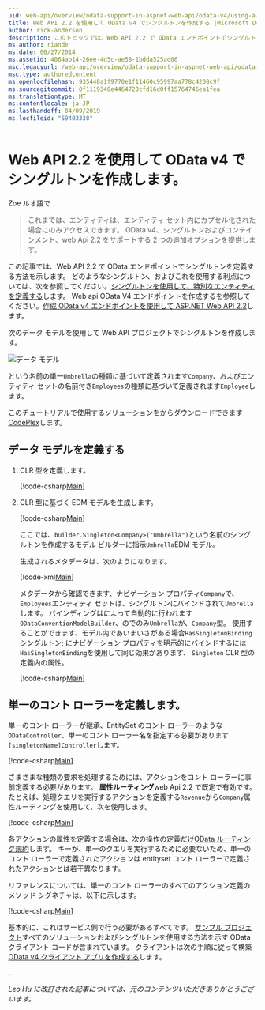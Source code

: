 ```yaml
---
uid: web-api/overview/odata-support-in-aspnet-web-api/odata-v4/using-a-singleton-in-an-odata-endpoint-in-web-api-22
title: Web API 2.2 を使用して OData v4 でシングルトンを作成する |Microsoft Docs
author: rick-anderson
description: このトピックでは、Web API 2.2 で OData エンドポイントでシングルトンを定義する方法を示します。
ms.author: riande
ms.date: 06/27/2014
ms.assetid: 4064ab14-26ee-4d5c-ae58-1bdda525ad06
msc.legacyurl: /web-api/overview/odata-support-in-aspnet-web-api/odata-v4/using-a-singleton-in-an-odata-endpoint-in-web-api-22
msc.type: authoredcontent
ms.openlocfilehash: 935448a1f9770e1f11460c95997aa778c4208c9f
ms.sourcegitcommit: 0f1119340e4464720cfd16d0ff15764746ea1fea
ms.translationtype: MT
ms.contentlocale: ja-JP
ms.lasthandoff: 04/09/2019
ms.locfileid: "59403338"
---
```

# <a name="create-a-singleton-in-odata-v4-using-web-api-22"></a>Web API 2.2 を使用して OData v4 でシングルトンを作成します。

Zoe ルオ語で

> これまでは、エンティティは、エンティティ セット内にカプセル化された場合にのみアクセスできます。 OData v4、シングルトンおよびコンテインメント、web Api 2.2 をサポートする 2 つの追加オプションを提供します。


この記事では、Web API 2.2 で OData エンドポイントでシングルトンを定義する方法を示します。 どのようなシングルトン、およびこれを使用する利点については、次を参照してください。[シングルトンを使用して、特別なエンティティを定義する](https://blogs.msdn.com/b/odatateam/archive/2014/03/05/use-singleton-to-define-your-special-entity.aspx)します。 Web api OData V4 エンドポイントを作成するを参照してください。[作成 OData v4 エンドポイントを使用して ASP.NET Web API 2.2](create-an-odata-v4-endpoint.md)します。 

次のデータ モデルを使用して Web API プロジェクトでシングルトンを作成します。

![データ モデル](using-a-singleton-in-an-odata-endpoint-in-web-api-22/_static/image1.png)

という名前の単一`Umbrella`の種類に基づいて定義されます`Company`、およびエンティティ セットの名前付き`Employees`の種類に基づいて定義されます`Employee`します。

このチュートリアルで使用するソリューションをからダウンロードできます[CodePlex](http://aspnet.codeplex.com/sourcecontrol/latest#Samples/WebApi/OData/v4/ODataSingletonSample/)します。

## <a name="define-the-data-model"></a>データ モデルを定義する

1. CLR 型を定義します。

    [!code-csharp[Main](using-a-singleton-in-an-odata-endpoint-in-web-api-22/samples/sample1.cs)]
2. CLR 型に基づく EDM モデルを生成します。

    [!code-csharp[Main](using-a-singleton-in-an-odata-endpoint-in-web-api-22/samples/sample2.cs)]

    ここでは、`builder.Singleton<Company>("Umbrella")`という名前のシングルトンを作成するモデル ビルダーに指示`Umbrella`EDM モデル。

    生成されるメタデータは、次のようになります。

    [!code-xml[Main](using-a-singleton-in-an-odata-endpoint-in-web-api-22/samples/sample3.xml)]

    メタデータから確認できます、ナビゲーション プロパティ`Company`で、`Employees`エンティティ セットは、シングルトンにバインドされて`Umbrella`します。 バインディングはによって自動的に行われます`ODataConventionModelBuilder`、のでのみ`Umbrella`が、`Company`型。 使用することができます、モデル内であいまいさがある場合`HasSingletonBinding`シングルトン; にナビゲーション プロパティを明示的にバインドするには`HasSingletonBinding`を使用して同じ効果があります、 `Singleton` CLR 型の定義内の属性。

    [!code-csharp[Main](using-a-singleton-in-an-odata-endpoint-in-web-api-22/samples/sample4.cs)]

## <a name="define-the-singleton-controller"></a>単一のコント ローラーを定義します。

単一のコント ローラーが継承、EntitySet のコント ローラーのような`ODataController`、単一のコント ローラー名を指定する必要があります`[singletonName]Controller`します。

[!code-csharp[Main](using-a-singleton-in-an-odata-endpoint-in-web-api-22/samples/sample5.cs)]

さまざまな種類の要求を処理するためには、アクションをコント ローラーに事前定義する必要があります。 **属性ルーティング**web Api 2.2 で既定で有効です。 たとえば、処理クエリを実行するアクションを定義する`Revenue`から`Company`属性ルーティングを使用して、次を使用します。

[!code-csharp[Main](using-a-singleton-in-an-odata-endpoint-in-web-api-22/samples/sample6.cs)]

各アクションの属性を定義する場合は、次の操作の定義だけ[OData ルーティング規約](../odata-routing-conventions.md)します。 キーが、単一のクエリを実行するために必要ないため、単一のコント ローラーで定義されたアクションは entityset コント ローラーで定義されたアクションとは若干異なります。

リファレンスについては、単一のコント ローラーのすべてのアクション定義のメソッド シグネチャは、以下に示します。

[!code-csharp[Main](using-a-singleton-in-an-odata-endpoint-in-web-api-22/samples/sample7.cs)]

基本的に、これはサービス側で行う必要があるすべてです。 [サンプル プロジェクト](http://aspnet.codeplex.com/sourcecontrol/latest#Samples/WebApi/OData/v4/ODataSingletonSample/)すべてのソリューションおよびシングルトンを使用する方法を示す OData クライアント コードが含まれています。 クライアントは次の手順に従って構築[OData v4 クライアント アプリを作成する](create-an-odata-v4-client-app.md)します。

. 

*Leo Hu に改訂された記事については、元のコンテンツいただきありがとうございます。*
